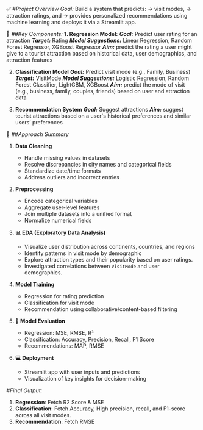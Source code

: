 ✅ #*Project Overview Goal:*
      Build a system that predicts: 
                     -> visit modes, 
                     -> attraction ratings, and 
                     -> provides personalized recommendations using machine learning and deploys it via a Streamlit app.

🔧 ##*Key Components:*
**1. Regression Model:**
   ***Goal:*** Predict user rating for an attraction
   ***Target:*** Rating
   ***Model Suggestions:*** Linear Regression, Random Forest Regressor, XGBoost Regressor
   ***Aim:*** predict the rating a user might give to a tourist attraction based on historical data, user demographics, and attraction features

2. **Classification Model**
   ***Goal:*** Predict visit mode (e.g., Family, Business)
   ***Target:*** VisitMode
   ***Model Suggestions:*** Logistic Regression, Random Forest Classifier, LightGBM, XGBoost
   ***Aim:*** predict the mode of visit (e.g., business, family, couples, friends) based on user and attraction data

3. **Recommendation System**
   ***Goal:*** Suggest attractions
   ***Aim:*** suggest tourist attractions based on a user's historical preferences and similar users’ preferences


🚀 ##*Approach Summary*

1. **Data Cleaning**

   * Handle missing values in datasets
   * Resolve discrepancies in city names and categorical fields
   * Standardize date/time formats
   * Address outliers and incorrect entries

2. **Preprocessing**

   * Encode categorical variables
   * Aggregate user-level features
   * Join multiple datasets into a unified format
   * Normalize numerical fields

3. **📊 EDA (Exploratory Data Analysis)**

   * Visualize user distribution across continents, countries, and regions
   * Identify patterns in visit mode by demographic
   * Explore attraction types and their popularity based on user ratings.
   * Investigated correlations between `VisitMode` and user demographics.

4. **Model Training**

   * Regression for rating prediction
   * Classification for visit mode
   * Recommendation using collaborative/content-based filtering

5. **🧪 Model Evaluation**

   * Regression: MSE, RMSE, R²
   * Classification: Accuracy, Precision, Recall, F1 Score
   * Recommendations: MAP, RMSE

6. **💻 Deployment**

   * Streamlit app with user inputs and predictions
   * Visualization of key insights for decision-making


#*Final Output:*
1. **Regression**: Fetch R2 Score & MSE
2. **Classification**: Fetch Accuracy, High precision, recall, and F1-score across all visit modes.
3. **Recommendation**: Fetch RMSE
     